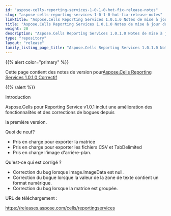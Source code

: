```yaml
---
id: "aspose-cells-reporting-services-1-0-1-0-hot-fix-release-notes"
slug: "aspose-cells-reporting-services-1-0-1-0-hot-fix-release-notes"
linktitle: "Aspose.Cells Reporting Services 1.0.1.0 Notes de mise à jour du correctif"
title: "Aspose.Cells Reporting Services 1.0.1.0 Notes de mise à jour du correctif"
weight: 20
description: "Aspose.Cells Reporting Services 1.0.1.0 Notes de mise à jour du correctif – the latest updates and fixes."
type: "repository"
layout: "release"
family_listing_page_title: "Aspose.Cells Reporting Services 1.0.1.0 Notes de mise à jour du correctif"
---
```

{{% alert color="primary" %}} 

 Cette page contient des notes de version pour[Aspose.Cells Reporting Services 1.0.1.0 Correctif](https://releases.aspose.com/cells/reportingservices/new-releases/aspose.cells-reporting-services-1.0.1.0-hot-fix/)

{{% /alert %}} 

 Introduction

 Aspose.Cells pour Reporting Service v1.0.1 inclut une amélioration des fonctionnalités et des corrections de bogues depuis

 la première version.

 Quoi de neuf?

- Pris en charge pour exporter la matrice
- Pris en charge pour exporter les fichiers CSV et TabDelimited
- Pris en charge l'image d'arrière-plan.

 Qu'est-ce qui est corrigé ?

- Correction du bug lorsque image.ImageData est null.
- Correction du bogue lorsque la valeur de la zone de texte contient un format numérique.
- Correction du bug lorsque la matrice est groupée.

 URL de téléchargement :

<https://releases.aspose.com/cells/reportingservices>

